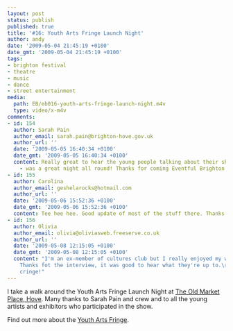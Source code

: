 ```yaml
---
layout: post
status: publish
published: true
title: '#16: Youth Arts Fringe Launch Night'
author: andy
date: '2009-05-04 21:45:19 +0100'
date_gmt: '2009-05-04 21:45:19 +0100'
tags:
- brighton festival
- theatre
- music
- dance
- street entertainment
media:
  path: EB/eb016-youth-arts-fringe-launch-night.m4v
  type: video/x-m4v
comments:
- id: 154
  author: Sarah Pain
  author_email: sarah.pain@brighton-hove.gov.uk
  author_url: ''
  date: '2009-05-05 16:40:34 +0100'
  date_gmt: '2009-05-05 16:40:34 +0100'
  content: Really great to hear the young people talking about their shows and art
    - was a great night all round! Thanks for coming Eventful Brighton.
- id: 155
  author: Carolina
  author_email: geshelarocks@hotmail.com
  author_url: ''
  date: '2009-05-06 15:52:36 +0100'
  date_gmt: '2009-05-06 15:52:36 +0100'
  content: Tee hee hee. Good update of most of the stuff there. Thanks
- id: 156
  author: Olivia
  author_email: olivia@oliviasweb.freeserve.co.uk
  author_url: ''
  date: '2009-05-08 12:15:05 +0100'
  date_gmt: '2009-05-08 12:15:05 +0100'
  content: "I'm an ex-member of cultures club but I really enjoyed my work with them.
    Thanks fot the interview, it was good to hear what they're up to.\r\n\r\n\r\np.s
    cringe!"
---
```

I take a walk around the Youth Arts Fringe Launch Night at 
<a href="http://www.theoldmarket.co.uk/index.php" target="_blank">The Old 
Market Place, Hove</a>. Many thanks to Sarah Pain and crew and to all the young 
artists and exhibitors who participated in the show.

Find out more about the <a href="http://youthartsfringe.org.uk/" target="_blank">
Youth Arts Fringe</a>.
